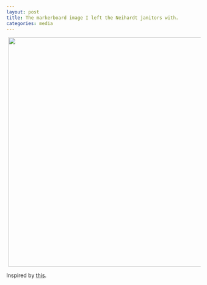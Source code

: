 ```yaml
---
layout: post
title: The markerboard image I left the Neihardt janitors with.
categories: media
---
```


<a href="{{ site.url }}/images/chicken-on-a-raft.jpg"><img src="{{ site.url }}/images/chicken-on-a-raft.jpg" height="600px" style="margin:0px 5px" alt></a>

Inspired by [this](http://chickenonaraft.com/).
